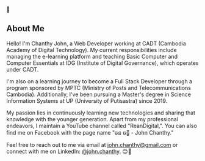 👋
## About Me

Hello! I'm Chanthy John, a Web Developer working at CADT (Cambodia Academy of Digital Technology). My current responsibilities include managing the e-learning platform and teaching Basic Computer and Computer Essentials at IDG (Institute of Digital Governance), which operates under CADT.

I'm also on a learning journey to become a Full Stack Developer through a program sponsored by MPTC (Ministry of Posts and Telecommunications Cambodia). Additionally, I've been pursuing a Master's degree in Science Information Systems at UP (University of Putisastra) since 2019.

My passion lies in continuously learning new technologies and sharing that knowledge with the younger generation. Apart from my professional endeavors, I maintain a YouTube channel called "ReanDigital,". You can also find me on Facebook with the page name "ចន ចន្ធី - John Chanthy."

Feel free to reach out to me via email at john.chanthy@gmail.com or connect with me on LinkedIn: [@john.chanthy](https://www.linkedin.com/in/john-chanthy-71352642).
😊🚀
